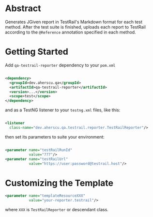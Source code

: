 # Abstract

Generates JGiven report in TestRail's Markdown format for each test method.
After the test suite is finished, uploads each report to TestRail according
to the `@Reference` annotation specified in each method.

# Getting Started

Add `qa-testrail-reporter` dependency to your `pom.xml`

```xml

<dependency>
  <groupId>dev.aherscu.qa</groupId>
  <artifactId>qa-testrail-reporter</artifactId>
  <version>...</version>
  <scope>test</scope>
</dependency>
```

and as a TestNG listener to your `testng.xml` files, like this:

```xml

<listener
  class-name="dev.aherscu.qa.testrail.reporter.TestRailReporter"/>
```

then set its parameters to suite your environment:

```xml

<parameter name="testRailRunId"
           value="777"/>
<parameter name="testRailUrl"
           value="https://user:password@testrail.host"/>
```

# Customizing the Template

```xml
<parameter name="templateResourceXXX"
           value="your-reporter.testrail"/>
```

where `XXX` is `TestRailReporter` or descendant class. 
